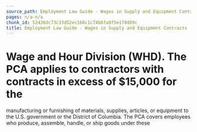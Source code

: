```yaml
---
source_path: Employment Law Guide - Wages in Supply and Equipment Contracts.md
pages: n/a-n/a
chunk_id: 52436dc73c33d52ec168c1c74b6fa8f5e1f8d89c
title: Employment Law Guide - Wages in Supply and Equipment Contracts
---
```

# Wage and Hour Division (WHD). The PCA applies to contractors with contracts in excess of $15,000 for the

manufacturing or furnishing of materials, supplies, articles, or equipment to the U.S. government or the District of Columbia. The PCA covers employees who produce, assemble, handle, or ship goods under these
